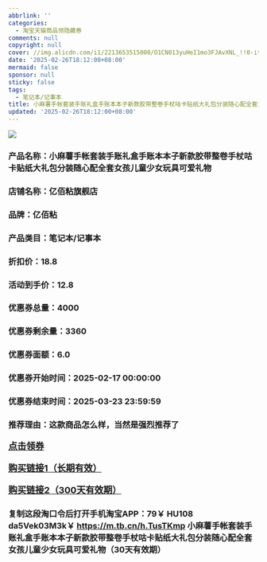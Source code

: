 ```yaml
---
abbrlink: ''
categories:
  - 淘宝天猫商品领隐藏券
comments: null
copyright: null
cover: //img.alicdn.com/i1/2213653515000/O1CN013yuHeI1mo3FJAvXNL_!!0-item_pic.jpg
date: '2025-02-26T18:12:00+08:00'
mermaid: false
sponsor: null
sticky: false
tags:
  - 笔记本/记事本
title: 小麻薯手帐套装手账礼盒手账本本子新款胶带整卷手杖咕卡贴纸大礼包分装随心配全套女孩儿童少女玩具可爱礼物
updated: '2025-02-26T18:12:00+08:00'
--- 
```


![](//img.alicdn.com/i1/2213653515000/O1CN013yuHeI1mo3FJAvXNL_!!0-item_pic.jpg)

### 产品名称：小麻薯手帐套装手账礼盒手账本本子新款胶带整卷手杖咕卡贴纸大礼包分装随心配全套女孩儿童少女玩具可爱礼物
### 店铺名称：亿佰粘旗舰店
### 品牌：亿佰粘
### 产品类目：笔记本/记事本
### 折扣价：18.8
### 活动到手价：12.8
### 优惠券总量：4000
### 优惠券剩余量：3360
### 优惠券面额：6.0
### 优惠券开始时间：2025-02-17 00:00:00	
### 优惠券结束时间：2025-03-23 23:59:59	
### 推荐理由：这款商品怎么样，当然是强烈推荐了

<p style="font-size: 18px; font-weight: bold;">
  <a href="https://uland.taobao.com/coupon/edetail?e=iDPGGgo8MDClhHvvyUNXZfh8CuWt5YH5OVuOuRD5gLJMmdsrkidbOWBzzpT26idJ8GQXU8Cjlr49pSlkbw4DU%2B7vHVObS5sDtusvwuMSQ%2FyMWm%2BrT2PBoblrBKC%2BUhg92mwCY5fS7rVrTdT7cgXf6jgYSYpxmYtMmW8MANQNN4dGK7FTSL1b62sLw6HqmIR9xJm7K3p6qTicV7quH44ei%2FNfXInjPDC2dIIJ3uNXh6i%2FQvo9IsQr0Jn%2F69y19sy6DIdjawiQc38EShog3g6x7s%2BPqDRtagqp8HOGu%2FEj9ZLtuVZkcqrZkd1Ns%2FJODsL7yUxONJCwriltpzu%2Bfbn0bqJ7%2BkHL3AEW&traceId=2166d8db17407296732636749d133b&union_lens=lensId%3AOPT%401740729687%402136726d_0df0_1954b931d56_657e%4001%40eyJmbG9vcklkIjo3MzM1NH0ie" target="_blank">点击领券</a>
</p>
<p style="font-size: 18px; font-weight: bold;">
  <a href="https://s.click.taobao.com/t?e=m%3D2%26s%3Dzlu%2BwBEIubtw4vFB6t2Z2ueEDrYVVa64K7Vc7tFgwiHjf2vlNIV67kkfnVn6TwKdD%2FHdSRms18j3ID%2FV1RqsF4wnCJeELi4I%2FIEn%2BS1IjHAB0ghlTd7WlZVm%2FOAUUFw71qrpxiwMoCNxc1AtbZGVS6Vqpee8%2FV9Sck0cwALLRorNEPXytV9ALoS4zvCRUrqu%2FyJLhiOoNieYoVHv1coWOt2cXtOhMOvHZAS5ULf1%2FoepbIm0nk1k8sEP2r2jypLIQVkv%2BMOBKx9weiXfaVH60dSopZirJ9MMzsAzH1xYDH4SIz%2BVIb9tlNBSUc4YXeubVKuq42MNlIPGJe8N%2FwNpGw%3D%3D" target="_blank">购买链接1（长期有效）</a>
</p>
<p style="font-size: 18px; font-weight: bold;">
  <a href="https://s.click.taobao.com/EWqvOYs" target="_blank">购买链接2（300天有效期）</a>
</p>

### 复制这段淘口令后打开手机淘宝APP：79￥ HU108 da5Vek03M3k￥ https://m.tb.cn/h.TusTKmp  小麻薯手帐套装手账礼盒手账本本子新款胶带整卷手杖咕卡贴纸大礼包分装随心配全套女孩儿童少女玩具可爱礼物（30天有效期）
